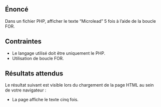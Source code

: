 ## Énoncé

Dans un fichier PHP, afficher le texte “Microlead” 5 fois à l’aide de la boucle FOR.

## Contraintes

- Le langage utilisé doit être uniquement le PHP.
- Utilisation de boucle FOR.

## Résultats attendus

Le résultat suivant est visible lors du chargement de la page HTML au sein de votre navigateur :

- La page affiche le texte cinq fois.